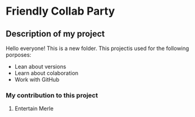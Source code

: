 # Friendly Collab Party

## Description of my project

Hello everyone!  This is a new folder. This projectis used for the following porposes:

- Lean about versions
- Learn about colaboration
- Work with GitHub


### My contribution to this project

1. Entertain Merle
